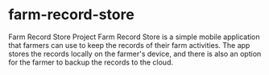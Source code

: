 # farm-record-store
Farm Record Store Project
Farm Record Store is a simple mobile application that farmers can use to keep the records of their farm activities. 
The app stores the records locally on the farmer's device, and there is also an option for the farmer to backup the records to the cloud.
